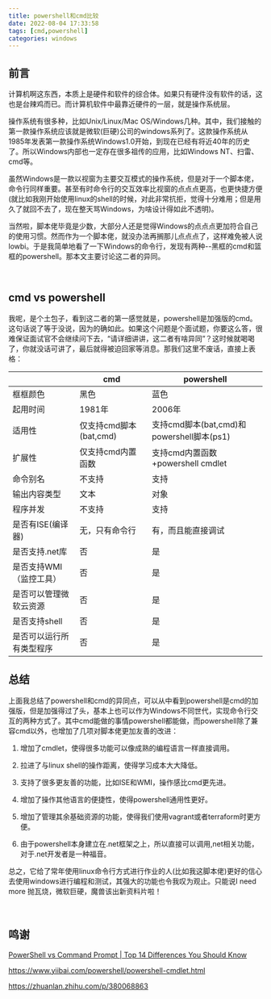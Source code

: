 ```yaml
---
title: powershell和cmd比较
date: 2022-08-04 17:33:58
tags: [cmd,powershell]
categories: windows
---
```


## 前言

计算机啊这东西，本质上是硬件和软件的综合体。如果只有硬件没有软件的话，这也是台辣鸡而已。而计算机软件中最靠近硬件的一层，就是操作系统层。

操作系统有很多种，比如Unix/Linux/Mac OS/Windows几种。其中，我们接触的第一款操作系统应该就是微软(巨硬)公司的windows系列了。这款操作系统从1985年发表第一款操作系统Windows1.0开始，到现在已经有将近40年的历史了。所以Windows内部也一定存在很多祖传的应用，比如Windows NT、扫雷、cmd等。

虽然Windows是一款以视窗为主要交互模式的操作系统，但是对于一个脚本佬，命令行同样重要。甚至有时命令行的交互效率比视窗的点点点更高，也更快捷方便(就比如我刚开始使用linux的shell的时候，对此非常抗拒，觉得十分难用；但是用久了就回不去了，现在整天骂Windows，为啥设计得如此不透明)。

当然啦，脚本佬毕竟是少数，大部分人还是觉得Windows的点点点更加符合自己的使用习惯。然而作为一个脚本佬，就没办法再搁那儿点点点了，这样难免被人说lowbi。于是我简单地看了一下Windows的命令行，发现有两种--黑框的cmd和篮框的powershell。那本文主要讨论这二者的异同。

    

## cmd vs powershell

我呢，是个土包子，看到这二者的第一感觉就是，powershell是加强版的cmd。这句话说了等于没说，因为的确如此。如果这个问题是个面试题，你要这么答，很难保证面试官不会继续问下去，“请详细讲讲，这二者有啥异同”？这时候就喝喝了，你就没话可讲了，最后就得被迫回家等消息。那我们这里不废话，直接上表格：

|               | cmd               | powershell                         |
| ------------- | ----------------- | ---------------------------------- |
| 框框颜色          | 黑色                | 蓝色                                 |
| 起用时间          | 1981年             | 2006年                              |
| 适用性           | 仅支持cmd脚本(bat,cmd) | 支持cmd脚本(bat,cmd)和powershell脚本(ps1) |
| 扩展性           | 仅支持cmd内置函数        | 支持cmd内置函数+powershell cmdlet        |
| 命令别名          | 不支持               | 支持                                 |
| 输出内容类型        | 文本                | 对象                                 |
| 程序并发          | 不支持               | 支持                                 |
| 是否有ISE(编译器)   | 无，只有命令行           | 有，而且能直接调试                          |
| 是否支持.net库     | 否                 | 是                                  |
| 是否支持WMI（监控工具） | 否                 | 是                                  |
| 是否可以管理微软云资源   | 否                 | 是                                  |
| 是否支持shell     | 否                 | 是                                  |
| 是否可以运行所有类型程序  | 否                 | 是                                  |

## 

## 总结

上面我总结了powershell和cmd的异同点，可以从中看到powershell是cmd的加强版，但是加强得过了头，基本上也可以作为Windows不同世代，实现命令行交互的两种方式了。其中cmd能做的事情powershell都能做，而powershell除了兼容cmd以外，也增加了几项对脚本佬更加友善的改进：

1. 增加了cmdlet，使得很多功能可以像成熟的编程语言一样直接调用。

2. 拉进了与linux shell的操作距离，使得学习成本大大降低。

3. 支持了很多更友善的功能，比如ISE和WMI，操作感比cmd更先进。

4. 增加了操作其他语言的便捷性，使得powershell通用性更好。

5. 增加了管理其余基础资源的功能，使得我们使用vagrant或者terraform时更方便。

6. 由于powershell本身建立在.net框架之上，所以直接可以调用,net相关功能，对于.net开发者是一种福音。

总之，它给了常年使用linux命令行方式进行作业的人(比如我这脚本佬)更好的信心去使用windows进行编程和测试，其强大的功能也令我叹为观止。只能说I need more 抛瓦烧，微软巨硬，魔兽该出新资料片啦！

    

## 鸣谢

[PowerShell vs Command Prompt | Top 14 Differences You Should Know](https://www.educba.com/powershell-vs-command-prompt/)

https://www.yiibai.com/powershell/powershell-cmdlet.html

https://zhuanlan.zhihu.com/p/380068863
